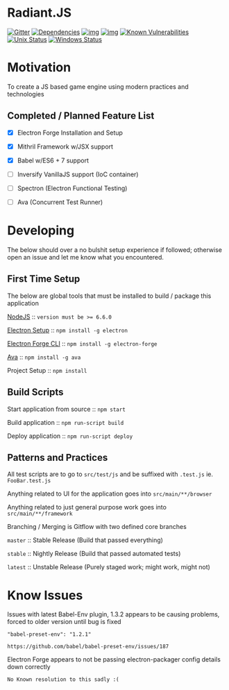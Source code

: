 # Radiant.JS

[![Gitter](https://badges.gitter.im/apolaskey/radiant-js.svg)](https://gitter.im/apolaskey/radiant-js?utm_source=badge&utm_medium=badge&utm_campaign=pr-badge)
[![Dependencies](https://david-dm.org/apolaskey/radiant-js.svg)](https://david-dm.org/apolaskey/radiant-js#info=dependencies)
[![img](https://david-dm.org/apolaskey/radiant-js/dev-status.svg)](https://david-dm.org/apolaskey/radiant-js/#info=devDependencies)
[![img](https://david-dm.org/apolaskey/radiant-js/peer-status.svg)](https://david-dm.org/apolaskey/radiant-js/#info=peerDependenciess)
[![Known Vulnerabilities](https://snyk.io/test/github/apolaskey/radiant-js/badge.svg)](https://snyk.io/test/github/apolaskey/radiant-js)
[![Unix Status](https://travis-ci.org/apolaskey/radiant-js.svg?branch=master)](https://travis-ci.org/apolaskey/radiant-js)
[![Windows Status](https://ci.appveyor.com/api/projects/status/4fnobuo3n4adrkit?svg=true&retina=true&branch=master)](https://ci.appveyor.com/project/AndrewPolaskey/radiant-js)

# Motivation
To create a JS based game engine using modern practices and technologies

Completed / Planned Feature List
----
- [x] Electron Forge Installation and Setup
- [x] Mithril Framework w/JSX support 
- [x] Babel w/ES6 + 7 support
- [ ] Inversify VanillaJS support (IoC container)
- [ ] Spectron (Electron Functional Testing)
- [ ] Ava (Concurrent Test Runner)


Developing
=============
The below should over a no bulshit setup experience if followed; otherwise open an issue and let me know what you encountered.

First Time Setup
----

The below are global tools that must be installed to build / package this application

[NodeJS](https://nodejs.org/en/download/) :: ``version must be >= 6.6.0``

[Electron Setup](https://electron.atom.io/) :: ``npm install -g electron``

[Electron Forge CLI](https://beta.electronforge.io/) :: ``npm install -g electron-forge``

[Ava](https://github.com/avajs/ava) :: ``npm install -g ava``

Project Setup :: ``npm install``

Build Scripts
----
Start application from source :: ``npm start``

Build application :: ``npm run-script build``

Deploy application :: ``npm run-script deploy``

Patterns and Practices
----

All test scripts are to go to ``src/test/js`` and be suffixed with ``.test.js`` ie. ``FooBar.test.js``

Anything related to UI for the application goes into ``src/main/**/browser``

Anything related to just general purpose work goes into ``src/main/**/framework``

Branching / Merging is Gitflow with two defined core branches

``master`` :: Stable Release (Build that passed everything)

``stable`` :: Nightly Release (Build that passed automated tests)

``latest`` :: Unstable Release (Purely staged work; might work, might not)

# Know Issues
Issues with latest Babel-Env plugin, 1.3.2 appears to be causing problems, forced to older version until bug is fixed

``"babel-preset-env": "1.2.1"``

``https://github.com/babel/babel-preset-env/issues/187``

Electron Forge appears to not be passing electron-packager config details down correctly

``No Known resolution to this sadly :(``